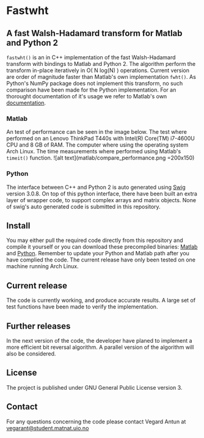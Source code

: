 # Fastwht
## A fast Walsh-Hadamard transform for Matlab and Python 2

`fastwht()` is an in C++ implementation of the fast Walsh-Hadamard transform
with bindings to Matlab and Python 2. The algorithm perform the transform
in-place iteratively in O( N log(N) ) operations. Current version
are order of magnitude faster than Matlab's own implementation `fwht()`. As
Python's NumPy package does not implement this transform, no such comparison have
been made for the Python implementation. For an thorought documentation of it's
usage we refer to Matlab's own [documentation](http://se.mathworks.com/help/signal/ref/fwht.html).

### Matlab
An test of performance can be seen in the image below. The test where performed
on an Lenovo ThinkPad T440s with Intel(R) Core(TM) i7-4600U CPU and 8 GB of RAM. The computer where
using the operating system Arch Linux. The time measurements where performed using
Matlab's `timeit()` function.
![alt text](matlab/compare_performance.png =200x150)

### Python
The interface between C++ and Python 2 is auto generated using
[Swig](http://www.swig.org) version 3.0.8. On top of this python interface,
there have been built an extra layer of wrapper code, to support complex arrays
and matrix objects. None of swig's auto generated code is submitted in this
repository.

## Install
You may either pull the required code directly from this
repository and compile it yourself or you can download these precompiled binaries:
[Matlab](http://folk.uio.no/vegarant/fastwht_matlab.zip) and
[Python](http://folk.uio.no/vegarant/fastwht_python.zip).
Remember to update your Python and Matlab path after you have complied the
code. The current release have only been tested on one machine running Arch
Linux.

## Current release

The code is currently working, and produce accurate results. A large set of test
functions have been made to verify the implementation.

## Further releases

In the next version of the code, the developer have planed to implement a more
efficient bit reversal algorithm. A parallel version of the algorithm will also
be considered.

## License
The project is published under GNU General Public License version 3.

## Contact
For any questions concerning the code please contact Vegard Antun at
vegarant@student.matnat.uio.no
